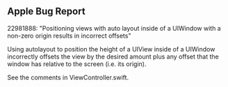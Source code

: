 Apple Bug Report 
----------------

22981888: "Positioning views with auto layout inside of a UIWindow with a non-zero origin results in incorrect offsets"

Using autolayout to position the height of a UIView inside of a UIWindow incorrectly offsets the view by the desired amount plus any offset that the window has relative to the screen (i.e. its origin).

See the comments in ViewController.swift.
